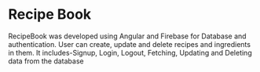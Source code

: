 # Recipe Book

RecipeBook was developed using Angular and Firebase for Database and authentication.
User can create, update and delete recipes and ingredients in them.
It includes-Signup, Login, Logout, Fetching, Updating and Deleting data from the database
